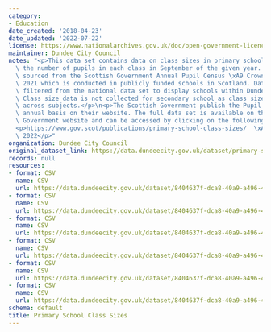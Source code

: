 ```yaml
---
category:
- Education
date_created: '2018-04-23'
date_updated: '2022-07-22'
license: https://www.nationalarchives.gov.uk/doc/open-government-licence/version/3/
maintainer: Dundee City Council
notes: "<p>This data set contains data on class sizes in primary schools it displays\
  \ the number of pupils in each class in September of the given year. The data is\
  \ sourced from the Scottish Government Annual Pupil Census \xA9 Crown Copyright\
  \ 2021 which is conducted in publicly funded schools in Scotland. Data has been\
  \ filtered from the national data set to display schools within Dundee City only.\
  \ Class size data is not collected for secondary school as class size varies widely\
  \ across subjects.</p>\n<p>The Scottish Government publish the Pupil Census on an\
  \ annual basis on their website. The full data set is available on the Scottish\
  \ Government website and can be accessed by clicking on the following link:</p>\n\
  <p>https://www.gov.scot/publications/primary-school-class-sizes/  \xA9 Crown Copyright\
  \ 2022</p>"
organization: Dundee City Council
original_dataset_link: https://data.dundeecity.gov.uk/dataset/primary-school-class-sizes
records: null
resources:
- format: CSV
  name: CSV
  url: https://data.dundeecity.gov.uk/dataset/8404637f-dca8-40a9-a496-40a8af9720a5/resource/0d6c691e-1b62-4c53-a852-2c840ddbe082/download/scot_gov_primary_class_dundee2016.csv
- format: CSV
  name: CSV
  url: https://data.dundeecity.gov.uk/dataset/8404637f-dca8-40a9-a496-40a8af9720a5/resource/be59e280-7fb6-4141-8aa8-bc6e0c5d41ab/download/scot_gov_primary_class_dundee2017.csv
- format: CSV
  name: CSV
  url: https://data.dundeecity.gov.uk/dataset/8404637f-dca8-40a9-a496-40a8af9720a5/resource/796138b6-ac04-41ca-8b56-7907c7dbf22c/download/scot_gov_primary_class_dundee2018.csv
- format: CSV
  name: CSV
  url: https://data.dundeecity.gov.uk/dataset/8404637f-dca8-40a9-a496-40a8af9720a5/resource/f1756033-4a31-4e1f-9b01-106cd8351bea/download/scot_govt_primary_class_dundee2019.csv
- format: CSV
  name: CSV
  url: https://data.dundeecity.gov.uk/dataset/8404637f-dca8-40a9-a496-40a8af9720a5/resource/10692577-ff57-486f-b0f9-5b3977af8e3d/download/scot_gov_primary_class_dundee2020.csv
- format: CSV
  name: CSV
  url: https://data.dundeecity.gov.uk/dataset/8404637f-dca8-40a9-a496-40a8af9720a5/resource/672d7151-0442-43b5-be5a-59906bd24a3d/download/scot_govt_primary_class_2021.csv
schema: default
title: Primary School Class Sizes
---
```

